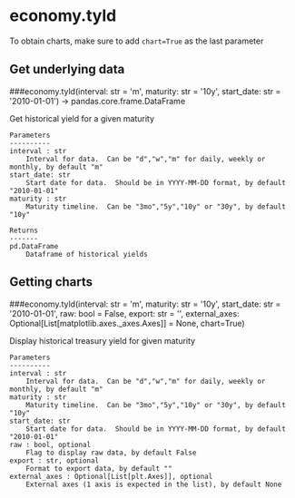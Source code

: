 # economy.tyld

To obtain charts, make sure to add `chart=True` as the last parameter

## Get underlying data 
###economy.tyld(interval: str = 'm', maturity: str = '10y', start_date: str = '2010-01-01') -> pandas.core.frame.DataFrame

Get historical yield for a given maturity

    Parameters
    ----------
    interval : str
        Interval for data.  Can be "d","w","m" for daily, weekly or monthly, by default "m"
    start_date: str
        Start date for data.  Should be in YYYY-MM-DD format, by default "2010-01-01"
    maturity : str
        Maturity timeline.  Can be "3mo","5y","10y" or "30y", by default "10y"

    Returns
    -------
    pd.DataFrame
        Dataframe of historical yields

## Getting charts 
###economy.tyld(interval: str = 'm', maturity: str = '10y', start_date: str = '2010-01-01', raw: bool = False, export: str = '', external_axes: Optional[List[matplotlib.axes._axes.Axes]] = None, chart=True)

Display historical treasury yield for given maturity

    Parameters
    ----------
    interval : str
        Interval for data.  Can be "d","w","m" for daily, weekly or monthly, by default "m"
    maturity : str
        Maturity timeline.  Can be "3mo","5y","10y" or "30y", by default "10y"
    start_date: str
        Start date for data.  Should be in YYYY-MM-DD format, by default "2010-01-01"
    raw : bool, optional
        Flag to display raw data, by default False
    export : str, optional
        Format to export data, by default ""
    external_axes : Optional[List[plt.Axes]], optional
        External axes (1 axis is expected in the list), by default None
